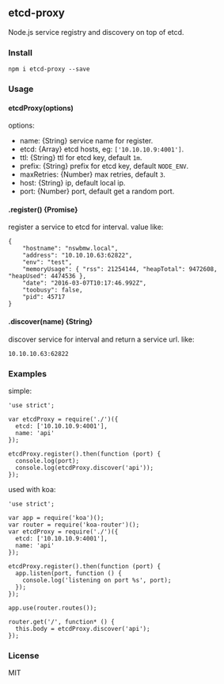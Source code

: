 ## etcd-proxy

Node.js service registry and discovery on top of etcd.

### Install

```
npm i etcd-proxy --save
```

### Usage

#### etcdProxy(options)

options:

- name: {String} service name for register.
- etcd: {Array} etcd hosts, eg: `['10.10.10.9:4001']`.
- ttl: {String} ttl for etcd key, default `1m`.
- prefix: {String} prefix for etcd key, default `NODE_ENV`.
- maxRetries: {Number} max retries, default `3`.
- host: {String} ip, default local ip.
- port: {Number} port, default get a random port.

#### .register() {Promise}

register a service to etcd for interval. value like:

```
{
    "hostname": "nswbmw.local",
    "address": "10.10.10.63:62822",
    "env": "test",
    "memoryUsage": { "rss": 21254144, "heapTotal": 9472608, "heapUsed": 4474536 },
    "date": "2016-03-07T10:17:46.992Z",
    "toobusy": false,
    "pid": 45717
}
```

#### .discover(name) {String}

discover service for interval and return a service url. like:

```
10.10.10.63:62822
```

### Examples

simple:

```
'use strict';

var etcdProxy = require('./')({
  etcd: ['10.10.10.9:4001'],
  name: 'api'
});

etcdProxy.register().then(function (port) {
  console.log(port);
  console.log(etcdProxy.discover('api'));
});
```

used with koa:

```
'use strict';

var app = require('koa')();
var router = require('koa-router')();
var etcdProxy = require('./')({
  etcd: ['10.10.10.9:4001'],
  name: 'api'
});

etcdProxy.register().then(function (port) {
  app.listen(port, function () {
    console.log('listening on port %s', port);
  });
});

app.use(router.routes());

router.get('/', function* () {
  this.body = etcdProxy.discover('api');
});
```

### License

MIT
